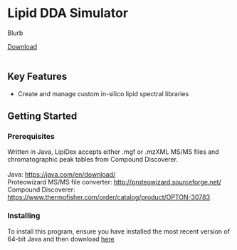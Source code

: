 # Lipid DDA Simulator

Blurb

[Download](https://github.com/coongroup/LipiDex/releases/latest)
<br><br>

## Key Features

* Create and manage custom in-silico lipid spectral libraries


## Getting Started

### Prerequisites

Written in Java, LipiDex accepts either .mgf or .mzXML MS/MS files and chromatographic peak tables from Compound Discoverer.<br><br>
Java: https://java.com/en/download/<br>
Proteowizard MS/MS file converter: http://proteowizard.sourceforge.net/ <br>
Compound Discoverer: https://www.thermofisher.com/order/catalog/product/OPTON-30783<br>

### Installing

To install this program, ensure you have installed the most recent version of 64-bit Java and then download [here](https://github.com/phutch89/Lipid-DD-Simulator/releases/latest)
